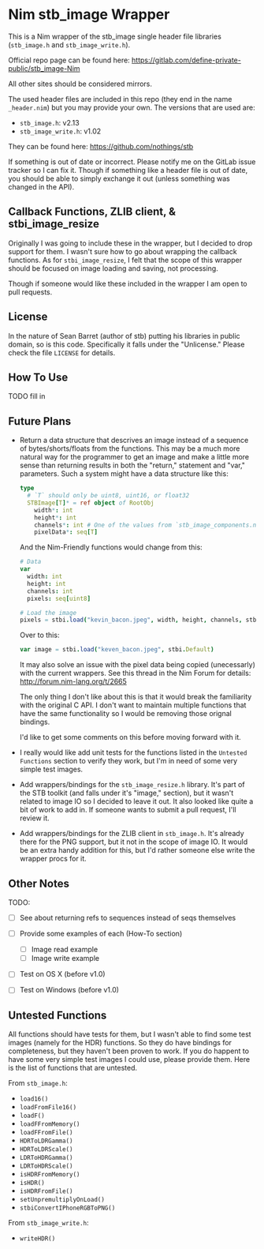 Nim stb_image Wrapper
=====================

This is a Nim wrapper of the stb_image single header file libraries
(`stb_image.h` and `stb_image_write.h`).

Official repo page can be found here:
https://gitlab.com/define-private-public/stb_image-Nim

All other sites should be considered mirrors.

The used header files are included in this repo (they end in the name
`_header.nim`) but you may provide your own.
The versions that are used are:

 - `stb_image.h`: v2.13
 - `stb_image_write.h`: v1.02

They can be found here: https://github.com/nothings/stb

If something is out of date or incorrect.  Please notify me on the GitLab issue
tracker so I can fix it.  Though if something like a header file is out of date,
you should be able to simply exchange it out (unless something was changed in
the API).


Callback Functions, ZLIB client, & stbi_image_resize
----------------------------------------------------

Originally I was going to include these in the wrapper, but I decided to drop
support for them.  I wasn't sure how to go about wrapping the callback
functions.  As for `stbi_image_resize`, I felt that the scope of this wrapper
should be focused on image loading and saving, not processing.

Though if someone would like these included in the wrapper I am open to pull
requests.


License
-------

In the nature of Sean Barret (author of stb) putting his libraries in public
domain, so is this code.  Specifically it falls under the "Unlicense."  Please
check the file `LICENSE` for details.


How To Use
----------

TODO fill in


Future Plans
------------

 - Return a data structure that descrives an image instead of a sequence of
   bytes/shorts/floats from the functions.  This may be a much more natural way
   for the programmer to get an image and make a little more sense than
   returning results in both the "return," statement and "var," parameters.
   Such a system might have a data structure like this:

   ```nim
   type
     # `T` should only be uint8, uint16, or float32
     STBImage[T]* = ref object of RootObj
       width*: int
       height*: int
       channels*: int # One of the values from `stb_image_components.nim`
       pixelData*: seq[T]
   ```

   And the Nim-Friendly functions would change from this:

   ```nim
   # Data
   var
     width: int
     height: int
     channels: int
     pixels: seq[uint8]

   # Load the image
   pixels = stbi.load("kevin_bacon.jpeg", width, height, channels, stbi.Default)
   ```

   Over to this:

   ```nim
   var image = stbi.load("keven_bacon.jpeg", stbi.Default)
   ```

   It may also solve an issue with the pixel data being copied (unecessarly)
   with the current wrappers.  See this thread in the Nim Forum for details:
   http://forum.nim-lang.org/t/2665

   The only thing I don't like about this is that it would break the familiarity
   with the original C API.  I don't want to maintain multiple functions that
   have the same functionality so I would be removing those orignal bindings.

   I'd like to get some comments on this before moving forward with it.
 - I really would like add unit tests for the functions listed in the `Untested
   Functions` section to verify they work, but I'm in need of some very simple
   test images.
 - Add wrappers/bindings for the `stb_image_resize.h` library.  It's part of the
   STB toolkit (and falls under it's "image," section), but it wasn't related to
   image IO so I decided to leave it out.  It also looked like quite a bit of
   work to add in.  If someone wants to submit a pull request, I'll review it.
 - Add wrappers/bindings for the ZLIB client in `stb_image.h`.  It's already
   there for the PNG support, but it not in the scope of image IO.  It would be
   an extra handy addition for this, but I'd rather someone else write the
   wrapper procs for it.


Other Notes
-----------

TODO:
 - [ ] See about returning refs to sequences instead of seqs themselves
 - [ ] Provide some examples of each (How-To section)
   - [ ] Image read example
   - [ ] Image write example
 - [ ] Test on OS X (before v1.0)
 - [ ] Test on Windows (before v1.0)


Untested Functions
------------------

All functions should have tests for them, but I wasn't able to find some test
images (namely for the HDR) functions.  So they do have bindings for
completeness, but they haven't been proven to work.  If you do happent to have
some very simple test images I could use, please provide them.  Here is the list
of functions that are untested.

From `stb_image.h`:
 - `load16()`
 - `loadFromFile16()`
 - `loadF()`
 - `loadFFromMemory()`
 - `loadFFromFile()`
 - `HDRToLDRGamma()`
 - `HDRToLDRScale()`
 - `LDRToHDRGamma()`
 - `LDRToHDRScale()`
 - `isHDRFromMemory()`
 - `isHDR()`
 - `isHDRFromFile()`
 - `setUnpremultiplyOnLoad()`
 - `stbiConvertIPhoneRGBToPNG()`


From `stb_image_write.h`:
 - `writeHDR()`

